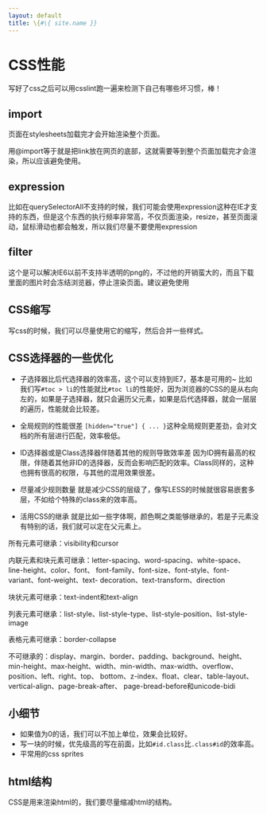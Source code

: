 ```yaml
---
layout: default
title: \{#\{ site.name }}
---
```

# CSS性能
写好了css之后可以用csslint跑一遍来检测下自己有哪些坏习惯，棒！

## import
页面在stylesheets加载完才会开始渲染整个页面。

用@import等于就是把link放在网页的底部，这就需要等到整个页面加载完才会渲染，所以应该避免使用。

## expression
比如在querySelectorAll不支持的时候，我们可能会使用expression这种在IE才支持的东西，但是这个东西的执行频率非常高，不仅页面渲染，resize，甚至页面滚动，鼠标滑动也都会触发，所以我们尽量不要使用expression

## filter
这个是可以解决IE6以前不支持半透明的png的，不过他的开销蛮大的，而且下载里面的图片时会冻结浏览器，停止渲染页面。建议避免使用

## CSS缩写
写css的时候，我们可以尽量使用它的缩写，然后合并一些样式。

## CSS选择器的一些优化
 - 子选择器比后代选择器的效率高，这个可以支持到IE7，基本是可用的~
比如我们写`#toc > li`的性能就比`#toc li`的性能好，因为浏览器的CSS的是从右向左的，如果是子选择器，就只会遍历父元素，如果是后代选择器，就会一层层的遍历，性能就会比较差。

 - 全局规则的性能很差
`[hidden="true"] { ... }`这种全局规则更差劲，会对文档的所有层进行匹配，效率极低。

 - ID选择器或是Class选择器伴随着其他的规则导致效率差
因为ID拥有最高的权限，伴随着其他非ID的选择器，反而会影响匹配的效率。Class同样的，这种也拥有很高的权限，与其他的混用效果很差。

 - 尽量减少规则数量
就是减少CSS的层级了，像写LESS的时候就很容易嵌套多层，不如给个特殊的class来的效率高。

 - 活用CSS的继承
就是比如一些字体啊，颜色啊之类能够继承的，若是子元素没有特别的话，我们就可以定在父元素上。

所有元素可继承：visibility和cursor

内联元素和块元素可继承：letter-spacing、word-spacing、white-space、line-height、color、font、 font-family、font-size、font-style、font-variant、font-weight、text- decoration、text-transform、direction

块状元素可继承：text-indent和text-align

列表元素可继承：list-style、list-style-type、list-style-position、list-style-image

表格元素可继承：border-collapse

不可继承的：display、margin、border、padding、background、height、min-height、max-height、width、min-width、max-width、overflow、position、left、right、top、 bottom、z-index、float、clear、table-layout、vertical-align、page-break-after、 page-bread-before和unicode-bidi

## 小细节
 - 如果值为0的话，我们可以不加上单位，效果会比较好。
 - 写一块的时候，优先级高的写在前面，比如`#id.class`比`.class#id`的效率高。
 - 平常用的css sprites

## html结构
CSS是用来渲染html的，我们要尽量缩减html的结构。
